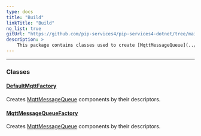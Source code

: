 ```yaml
---
type: docs
title: "Build"
linkTitle: "Build"
no_list: true
gitUrl: "https://github.com/pip-services4/pip-services4-dotnet/tree/main/pip-services4-mqtt-dotnet"
description: >
    This package contains classes used to create [MqttMessageQueue](../../mqtt/queues/mqtt_message_queue/) components by their descriptors. 
---
```

---
<div class="module-body"> 

### Classes

#### [DefaultMqttFactory](default_mqtt_factory)
 Creates [MqttMessageQueue](../../mqtt/queues/mqtt_message_queue/) components by their descriptors.

#### [MqttMessageQueueFactory](mqtt_message_queue_factory)
Creates [MqttMessageQueue](../../mqtt/queues/mqtt_message_queue/) components by their descriptors. 


</div>


